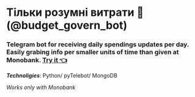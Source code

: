 # Тільки розумні витрати 🤟 (@budget_govern_bot)
### Telegram bot for receiving daily spendings updates per day. Easily grabing info per smaller units of time than given at Monobank. [Try it 👈](https://t.me/budget_govern_bot) 


***Technoligies***: Python/ pyTelebot/ MongoDB



*Works only with Monobank*
